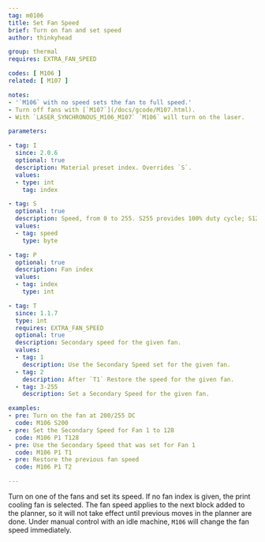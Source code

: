 ```yaml
---
tag: m0106
title: Set Fan Speed
brief: Turn on fan and set speed
author: thinkyhead

group: thermal
requires: EXTRA_FAN_SPEED

codes: [ M106 ]
related: [ M107 ]

notes:
- '`M106` with no speed sets the fan to full speed.'
- Turn off fans with [`M107`](/docs/gcode/M107.html).
- With `LASER_SYNCHRONOUS_M106_M107` `M106` will turn on the laser.

parameters:

- tag: I
  since: 2.0.6
  optional: true
  description: Material preset index. Overrides `S`.
  values:
  - type: int
    tag: index

- tag: S
  optional: true
  description: Speed, from 0 to 255. S255 provides 100% duty cycle; S128 produces 50%.
  values:
  - tag: speed
    type: byte

- tag: P
  optional: true
  description: Fan index
  values:
  - tag: index
    type: int

- tag: T
  since: 1.1.7
  type: int
  requires: EXTRA_FAN_SPEED
  optional: true
  description: Secondary speed for the given fan.
  values:
  - tag: 1
    description: Use the Secondary Speed set for the given fan.
  - tag: 2
    description: After `T1` Restore the speed for the given fan.
  - tag: 3-255
    description: Set a Secondary Speed for the given fan.

examples:
- pre: Turn on the fan at 200/255 DC
  code: M106 S200
- pre: Set the Secondary Speed for Fan 1 to 128
  code: M106 P1 T128
- pre: Use the Secondary Speed that was set for Fan 1
  code: M106 P1 T1
- pre: Restore the previous fan speed
  code: M106 P1 T2

---
```


Turn on one of the fans and set its speed. If no fan index is given, the print cooling fan is selected. The fan speed applies to the next block added to the planner, so it will not take effect until previous moves in the planner are done. Under manual control with an idle machine, `M106` will change the fan speed immediately.
